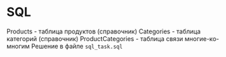 # SQL
Products - таблица продуктов (справочник)
Categories - таблица категорий (справочник)
ProductCategories - таблица связи многие-ко-многим
Решение в файле `sql_task.sql`